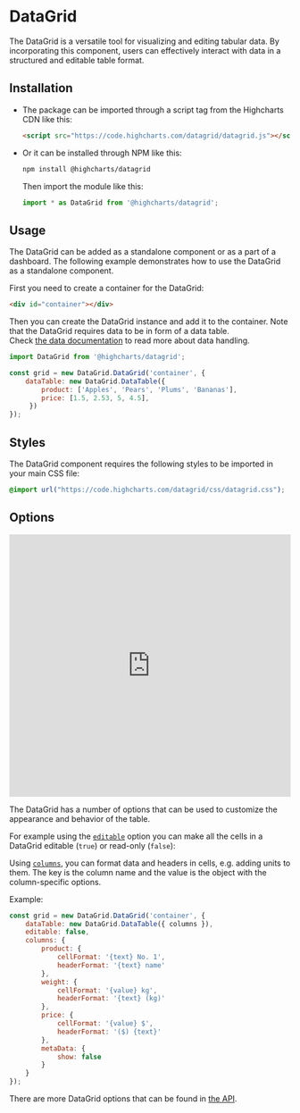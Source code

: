 DataGrid
===

The DataGrid is a versatile tool for visualizing and editing tabular data.
By incorporating this component, users can effectively interact with data in a structured and editable table format.


## Installation
- The package can be imported through a script tag from the Highcharts CDN like this:

    ```html
    <script src="https://code.highcharts.com/datagrid/datagrid.js"></script>
    ```

- Or it can be installed through NPM like this:

    ```bash
    npm install @highcharts/datagrid
    ```
    Then import the module like this:

    ```typescript
    import * as DataGrid from '@highcharts/datagrid';
    ```

## Usage
The DataGrid can be added as a standalone component or as a part of a dashboard. The following example demonstrates how to use the DataGrid as a standalone component.


First you need to create a container for the DataGrid:
```html
<div id="container"></div>
```

Then you can create the DataGrid instance and add it to the container.
Note that the DataGrid requires data to be in form of a data table.  
Check [the data documentation](https://www.highcharts.com/docs/dashboards/data-handling) to read more about data handling.

```javascript
import DataGrid from '@highcharts/datagrid';

const grid = new DataGrid.DataGrid('container', {
    dataTable: new DataGrid.DataTable({
        product: ['Apples', 'Pears', 'Plums', 'Bananas'],
        price: [1.5, 2.53, 5, 4.5],
     })
});
```

## Styles
The DataGrid component requires the following styles to be imported in your main CSS file:

```css
@import url("https://code.highcharts.com/datagrid/css/datagrid.css");
```


## Options
<iframe style="width: 100%; height: 470px; border: none;" src="https://www.highcharts.com/samples/embed/data-grid/basic/cells-formatting" allow="fullscreen"></iframe>

The DataGrid has a number of options that can be used to customize the appearance and behavior of the table.

For example using the [`editable`](https://api.highcharts.com/dashboards/#interfaces/DataGrid_DataGridOptions.DataGridOptions-1#editable) option you can make all the cells in a DataGrid editable (`true`) or read-only (`false`):

Using [`columns`](https://api.highcharts.com/dashboards/#interfaces/DataGrid_DataGridOptions.DataGridOptions-1#columns), you can format data and headers in cells, e.g. adding units to them. The key is the column name and the value is the object with the column-specific options.

Example:
```js
const grid = new DataGrid.DataGrid('container', {
    dataTable: new DataGrid.DataTable({ columns }),
    editable: false,
    columns: {
        product: {
            cellFormat: '{text} No. 1',
            headerFormat: '{text} name'
        },
        weight: {
            cellFormat: '{value} kg',
            headerFormat: '{text} (kg)'
        },
        price: {
            cellFormat: '{value} $',
            headerFormat: '($) {text}'
        },
        metaData: {
            show: false
        }
    }
});
```

There are more DataGrid options that can be found in [the API](https://api.highcharts.com/dashboards/#interfaces/DataGrid_DataGridOptions.DataGridOptions-1).
